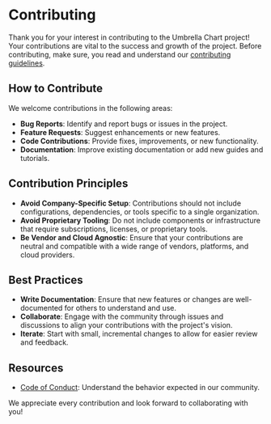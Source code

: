 # Contributing

Thank you for your interest in contributing to the Umbrella Chart project! Your contributions are vital to the success and growth of the project.
Before contributing, make sure, you read and understand our [contributing guidelines](/CONTRIBUTING.md).

## How to Contribute

We welcome contributions in the following areas:

- **Bug Reports**: Identify and report bugs or issues in the project.
- **Feature Requests**: Suggest enhancements or new features.
- **Code Contributions**: Provide fixes, improvements, or new functionality.
- **Documentation**: Improve existing documentation or add new guides and tutorials.

## Contribution Principles

- **Avoid Company-Specific Setup**: Contributions should not include configurations, dependencies, or tools specific to a single organization.
- **Avoid Proprietary Tooling**: Do not include components or infrastructure that require subscriptions, licenses, or proprietary tools.
- **Be Vendor and Cloud Agnostic**: Ensure that your contributions are neutral and compatible with a wide range of vendors, platforms, and cloud providers.

## Best Practices

- **Write Documentation**: Ensure that new features or changes are well-documented for others to understand and use.
- **Collaborate**: Engage with the community through issues and discussions to align your contributions with the project's vision.
- **Iterate**: Start with small, incremental changes to allow for easier review and feedback.

## Resources

- [Code of Conduct](/CODE_OF_CONDUCT.md): Understand the behavior expected in our community.

We appreciate every contribution and look forward to collaborating with you!
